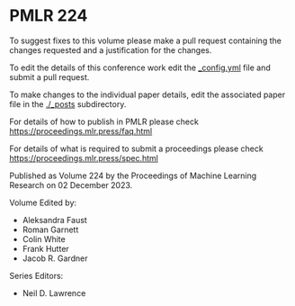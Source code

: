 # PMLR 224

To suggest fixes to this volume please make a pull request containing the changes requested and a justification for the changes.

To edit the details of this conference work edit the [_config.yml](./_config.yml) file and submit a pull request.

To make changes to the individual paper details, edit the associated paper file in the [./_posts](./_posts) subdirectory.

For details of how to publish in PMLR please check https://proceedings.mlr.press/faq.html

For details of what is required to submit a proceedings please check https://proceedings.mlr.press/spec.html



Published as Volume 224 by the Proceedings of Machine Learning Research on 02 December 2023.

Volume Edited by:
  * Aleksandra Faust
  * Roman Garnett
  * Colin White
  * Frank Hutter
  * Jacob R. Gardner

Series Editors:
  * Neil D. Lawrence
